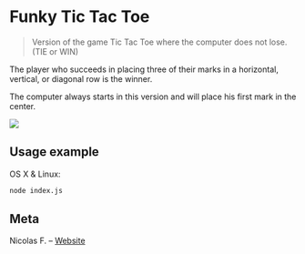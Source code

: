 # Funky Tic Tac Toe

> Version of the game Tic Tac Toe where the computer does not lose. (TIE or WIN)

The player who succeeds in placing three of their marks in a horizontal,
vertical, or diagonal row is the winner.

The computer always starts in this version and will place his first mark in the
center.

![](header.png)

## Usage example

OS X & Linux:

```sh
node index.js
```

## Meta

Nicolas F. – [Website](https://nicolasfunke.com)
